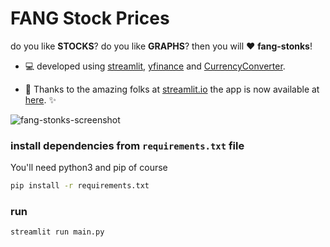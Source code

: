 # FANG Stock Prices
do you like **STOCKS**? do you like **GRAPHS**? then you will :heart: **fang-stonks**!

* :computer: developed using [streamlit](https://www.streamlit.io/), [yfinance](https://pypi.org/project/yfinance/) and [CurrencyConverter](https://pypi.org/project/CurrencyConverter/).

* :rocket: Thanks to the amazing folks at [streamlit.io](https://streamlit.io/) the app is now available at [here](https://share.streamlit.io/aaryamann171/fang-stonks/main/streamlit_app.py). :sparkles:

![fang-stonks-screenshot](https://i.imgur.com/JjypnTL.png)

### install dependencies from `requirements.txt` file
You'll need python3 and pip of course
```bash
pip install -r requirements.txt
```
### run
```bash
streamlit run main.py
```

